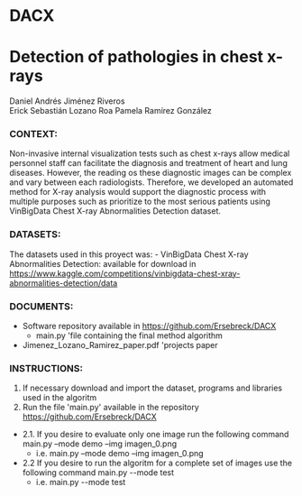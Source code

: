 # DACX

# Detection of pathologies in chest x-rays
Daniel Andrés Jiménez Riveros		
Erick Sebastián Lozano Roa
Pamela Ramírez González	

### CONTEXT: 
Non-invasive internal visualization tests such as chest x-rays allow medical personnel staff can facilitate the diagnosis and treatment of heart and lung diseases. However, the reading os these diagnostic images can be complex and vary between each radiologists. Therefore, we developed an automated method for X-ray analysis would support the diagnostic process with multiple purposes such as prioritize to the most serious patients using VinBigData Chest X-ray Abnormalities Detection dataset.

### DATASETS: 
The datasets used in this proyect was:
	- VinBigData Chest X-ray Abnormalities Detection: available for download in https://www.kaggle.com/competitions/vinbigdata-chest-xray-abnormalities-detection/data

### DOCUMENTS: 
- Software repository available in https://github.com/Ersebreck/DACX
  -  main.py 'file containing the final method algorithm
- Jimenez_Lozano_Ramirez_paper.pdf 'projects paper

### INSTRUCTIONS: 
1. If necessary download and import the dataset, programs and libraries used in the algoritm 
2. Run the file 'main.py' available in the repository https://github.com/Ersebreck/DACX
- 2.1. If you desire to evaluate only one image run the following command main.py –mode demo –img imagen_0.png
	- i.e.  main.py –mode demo –img imagen_0.png
- 2.2 If you desire to run the algoritm for a complete set of images use the following command main.py --mode test
	- i.e. main.py --mode test

